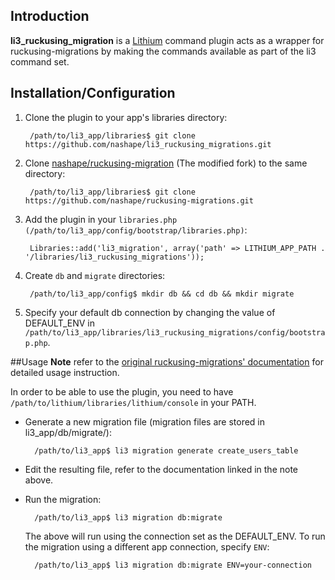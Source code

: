 ## Introduction
**li3_ruckusing_migration** is a [Lithium][0] command plugin acts as a wrapper for ruckusing-migrations by making the commands available as part of the li3 command set.

## Installation/Configuration
1. Clone the plugin to your app's libraries directory:

        /path/to/li3_app/libraries$ git clone https://github.com/nashape/li3_ruckusing_migrations.git

2. Clone [nashape/ruckusing-migration][1] (The modified fork) to the same directory:

        /path/to/li3_app/libraries$ git clone https://github.com/nashape/ruckusing-migrations.git

3. Add the plugin in your ``libraries.php (/path/to/li3_app/config/bootstrap/libraries.php)``:

        Libraries::add('li3_migration', array('path' => LITHIUM_APP_PATH . '/libraries/li3_ruckusing_migrations'));

4. Create ``db`` and ``migrate`` directories:

        /path/to/li3_app/config$ mkdir db && cd db && mkdir migrate

5. Specify your default db connection by changing the value of DEFAULT_ENV in ``/path/to/li3_app/libraries/li3_ruckusing_migrations/config/bootstrap.php``.

##Usage
**Note** refer to the [original ruckusing-migrations' documentation][2] for detailed usage instruction.

In order to be able to use the plugin, you need to have ``/path/to/lithium/libraries/lithium/console`` in your PATH.

* Generate a new migration file (migration files are stored in li3_app/db/migrate/):

        /path/to/li3_app$ li3 migration generate create_users_table

* Edit the resulting file, refer to the documentation linked in the note above.

* Run the migration:

        /path/to/li3_app$ li3 migration db:migrate

  The above will run using the connection set as the DEFAULT_ENV. To run the migration using a different app connection, specify ``ENV``:

        /path/to/li3_app$ li3 migration db:migrate ENV=your-connection

[0]:http://lithify.me/
[1]:https://github.com/nashape/ruckusing-migrations
[2]:https://github.com/ruckus/ruckusing-migrations/wiki/_pages
